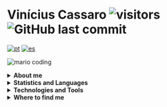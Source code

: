 # Vinícius Cassaro ![visitors](https://visitor-badge.laobi.icu/badge?page_id=vinicis.cassaro) ![GitHub last commit](https://img.shields.io/github/last-commit/vinicius-cassaro/vinicius-cassaro?label=profile%20updated)

[![pt](https://img.shields.io/badge/lang-pt-green.svg)](https://github.com/vinicius-cassaro/vinicius-cassaro/blob/main/README.pt.md)
[![es](https://img.shields.io/badge/lang-es-yellow.svg)](https://github.com/vinicius-cassaro/vinicius-cassaro/blob/main/README.es.md)

![mario coding](https://i.imgur.com/1ZvVkDc.gif)

<div>
  <details>
    <summary><b>About me</b></summary>
     - Business Informatics Technologist graduated from Fatec (Faculdade de Tecnologia do Estado de São Paulo).<br/>
     - Currently I'm a web developer, especially in back-end. I also have experience with mobile and desktop development.<br/>
     - I've been programming since 2016.
  </details>
</div>

<div>
  <details>
    <summary><b>Statistics and Languages</b></summary>
	<div align = "center">
	  <a href="https://github.com/vinicius-cassaro/">
	    <img height="180em" src="https://github-readme-stats.vercel.app/api?username=vinicius-cassaro&show_icons=true&theme=dark&icon_color=(88,166,255)&bg_color=0a0e12&border_color=cbc6c0&include_all_commits=true&count_private=true&hide_rank=true"/>
	    <img height="180em" src="https://github-readme-stats.vercel.app/api/top-langs/?username=vinicius-cassaro&layout=compact&langs_count=10&theme=dark&bg_color=0a0e12&border_color=cbc6c0"/>
	  </a>
	</div>
  </details>
</div>

<div>
  <details>
    <summary><b>Technologies and Tools</b></summary>

[comment]: <> (Frameworks and Tools)
    <img alt="Spring" height=25 src="https://img.shields.io/badge/Spring-6DB33F?style=for-the-badge&logo=spring&logoColor=white" />
    <img alt="Quarkus" height=25 src="https://img.shields.io/badge/Quarkus-F8F8FF?style=for-the-badge&logo=quarkus" />
    <img alt="Micronaut" height=25 src="https://img.shields.io/badge/Micronaut-000000?style=for-the-badge&logo=micronaut&logoColor=white" />
    <img alt="JUnit" height=25 src="https://img.shields.io/badge/Junit5-25A162?style=for-the-badge&logo=junit5&logoColor=white" />
    <img alt="JWT" height=25 src="https://img.shields.io/badge/JWT-000000?style=for-the-badge&logo=JSON%20web%20tokens&logoColor=white" />
    <img alt="Docker" height=25 src="https://img.shields.io/badge/Docker-2CA5E0?style=for-the-badge&logo=docker&logoColor=white" />
    <img alt="Git" height=25 src="https://img.shields.io/badge/Git-F05032?style=for-the-badge&logo=git&logoColor=white" />

[comment]: <> (Data Bases)
    <img alt="MySQL" height=25 src="https://img.shields.io/badge/MySQL-005C84?style=for-the-badge&logo=mysql&logoColor=white" />
    <img alt="Oracle" height=25 src="https://img.shields.io/badge/Oracle-F80000?style=for-the-badge&logo=oracle&logoColor=black" />
    <img alt="SQL Server" height=25 src="https://img.shields.io/badge/SQL_Server-CC2927?style=for-the-badge&logo=microsoft-sql-server&logoColor=white"/>
    <img alt="REDIS" height=25 src="https://img.shields.io/badge/redis-%23DD0031.svg?&style=for-the-badge&logo=redis&logoColor=white" />
    <img alt="MongoDB" height=25 src="https://img.shields.io/badge/MongoDB-white?style=for-the-badge&logo=mongodb&logoColor=4EA94B" />
    <img alt="Cassandra" height=25 src="https://img.shields.io/badge/Cassandra-1287B1?style=for-the-badge&logo=apache%20cassandra&logoColor=white" />
  </details>
</div>
  
<div>
  <details>
    <summary><b>Where to find me</b></summary>
    <a href="https://www.linkedin.com/in/vinicius-cassaro/">
    <img alt="Vinicius Cassaro LinkedIn" height=25 src="https://img.shields.io/badge/linkedin-%230077B5.svg?style=for-the-badge&logo=linkedin&logoColor=white" />
    </a>
    <a href="https://twitter.com/viniciuscassaro" target="_blank">
      <img alt="Vinicius Cassaro Twitter" height=25 src="https://img.shields.io/badge/Twitter-2CA5E0?style=flat-square&logo=twitter&logoColor=white">
    </a>
  </details>
<div>
